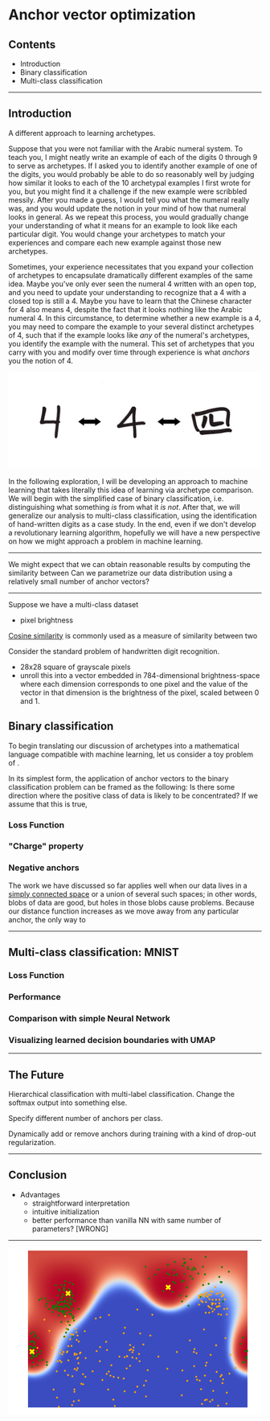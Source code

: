 # Anchor vector optimization

## Contents

* Introduction
* Binary classification
* Multi-class classification



---
## Introduction

A different approach to learning archetypes.

Suppose that you were not familiar with the Arabic numeral system. To teach you, I might neatly write an example of each of the digits 0 through 9 to serve as archetypes. If I asked you to identify another example of one of the digits, you would probably be able to do so reasonably well by judging how similar it looks to each of the 10 archetypal examples I first wrote for you, but you might find it a challenge if the new example were scribbled messily. After you made a guess, I would tell you what the numeral really was, and you would update the notion in your mind of how that numeral looks in general. As we repeat this process, you would gradually change your understanding of what it means for an example to look like each particular digit. You would change your archetypes to match your experiences and compare each new example against those new archetypes.  

Sometimes, your experience necessitates that you expand your collection of archetypes to encapsulate dramatically different examples of the same idea. Maybe you've only ever seen the numeral 4 written with an open top, and you need to update your understanding to recognize that a 4 with a closed top is still a 4. Maybe you have to learn that the Chinese character for 4 also means 4, despite the fact that it looks nothing like the Arabic numeral 4. In this circumstance, to determine whether a new example is a 4, you may need to compare the example to your several distinct archetypes of 4, such that if the example looks like _any_ of the numeral's archetypes, you identify the example with the numeral. This set of archetypes that you carry with you and modify over time through experience is what _anchors_ you the notion of 4.

![4s]

In the following exploration, I will be developing an approach to machine learning that takes literally this idea of learning via archetype comparison. We will begin with the simplified case of binary classification, i.e. distinguishing what something _is_ from what it _is not_. After that, we will generalize our analysis to multi-class classification, using the identification of hand-written digits as a case study. In the end, even if we don't develop a revolutionary learning algorithm, hopefully we will have a new perspective on how we might approach a problem in machine learning.  

---



We might expect that we can obtain reasonable results by computing the similarity between
Can we parametrize our data distribution using a relatively small number of anchor vectors?

---

Suppose we have a multi-class dataset
* pixel brightness

[Cosine similarity](https://en.wikipedia.org/wiki/Cosine_similarity) is commonly used as a measure of similarity between two

Consider the standard problem of handwritten digit recognition.
* 28x28 square of grayscale pixels
* unroll this into a vector embedded in 784-dimensional brightness-space where each dimension corresponds to one pixel and the value of the vector in that dimension is the brightness of the pixel, scaled between 0 and 1.

## Binary classification

To begin translating our discussion of archetypes into a mathematical language compatible with machine learning, let us consider a toy problem of .

In its simplest form, the application of anchor vectors to the binary classification problem can be framed as the following: Is there some direction where the positive class of data is likely to be concentrated? If we assume that this is true,

### Loss Function

### "Charge" property

### Negative anchors

The work we have discussed so far applies well when our data lives in a [simply connected space](https://en.wikipedia.org/wiki/Simply_connected_space) or a union of several such spaces; in other words, blobs of data are good, but holes in those blobs cause problems. Because our distance function increases as we move away from any particular anchor, the only way to

---

## Multi-class classification: MNIST

### Loss Function

### Performance

### Comparison with simple Neural Network

### Visualizing learned decision boundaries with UMAP

---

## The Future

Hierarchical classification with multi-label classification. Change the softmax output into something else.

Specify different number of anchors per class.

Dynamically add or remove anchors during training with a kind of drop-out regularization.

---

## Conclusion

* Advantages
  * straightforward interpretation
  * intuitive initialization
  * better performance than vanilla NN with same number of parameters? [WRONG]

---

![1-anchor]




[1-anchor]:images/2018-06-08/3-anchors.png
[4s]: images/4s.png
